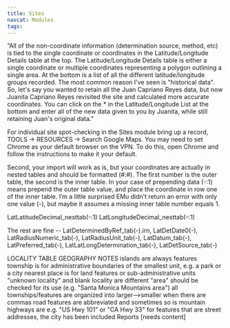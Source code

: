 ```yaml
---
title: Sites
navcat: Modules
tags:
---
```


“All of the non-coordinate information (determination source, method, etc) is tied to the single coordinate or coordinates in the Latitude/Longitude Details table at the top.  The Latitude/Longitude Details table is either a single coordinate or multiple coordinates representing a polygon outlining a single area. At the bottom is a list of all the different latitude/longitude groups recorded.  The most common reason I've seen is "historical data".  So, let's say you wanted to retain all the Juan Capriano Reyes data, but now Juanita Capriano Reyes revisited the site and calculated more accurate coordinates.  You can click on the * in the Latitude/Longitude List at the bottom and enter all of the new data given to you by Juanita, while still retaining Juan's original data.”

For individual site spot-checking in the Sites module bring up a record, TOOLS -> RESOURCES -> Search Google Maps. You may need to set Chrome as your default browser on the VPN. To do this, open Chrome and follow the instructions to make it your default.

Second, your import will work as is, but your coordinates are actually in nested tables and should be formatted (#:#).  The first number is the outer table, the second is the inner table.  In your case of prepending data (-:1) means prepend the outer table value, and place the coordinate in row one of the inner table.  I’m a little surprised EMu didn’t return an error with only one value (-), but maybe it assumes a missing inner table number equals 1.

LatLatitudeDecimal_nesttab(-:1)
LatLongitudeDecimal_nesttab(-:1)

The rest are fine --  LatDeterminedByRef_tab(-).irn, LatDetDate0(-), LatRadiusNumeric_tab(-), LatRadiusUnit_tab(-), LatDatum_tab(-), LatPreferred_tab(-), LatLatLongDetermination_tab(-), LatDetSource_tab(-)

LOCALITY TABLE GEOGRAPHY NOTES
islands are always features
township is for administrative boundaries of the smallest unit, e.g. a park or a city
nearest place is for land features or sub-administrative units
"unknown locality" and blank locality are different
"area" should be checked for its use (e.g. "Santa Monica Mountains area")
all townships/features are organized into larger-->smaller when there are commas
road features are abbreviated and sometimes so is mountain
highways are e.g. "US Hwy 101" or "CA Hwy 33"
for features that are street addresses, the city has been included
Reports
[needs content]
